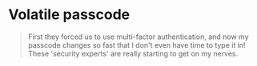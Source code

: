# Volatile passcode

> First they forced us to use multi-factor authentication, and now my passcode changes so fast that I don't even have
> time to type it in! These 'security experts' are really starting to get on my nerves.
